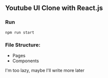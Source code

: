 ## Youtube UI Clone with React.js

### Run

`npm run start`

### File Structure:

 + Pages
 + Components

I'm too lazy, maybe I'll write more later


